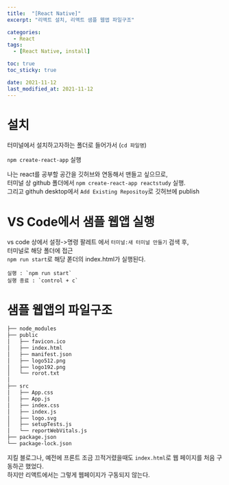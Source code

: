 ```yaml
---
title:  "[React Native]"
excerpt: "리액트 설치, 리액트 샘플 웹앱 파일구조"

categories:
  - React
tags:
  - [React Native, install]

toc: true
toc_sticky: true

date: 2021-11-12
last_modified_at: 2021-11-12
---
```



# 설치  
터미널에서 설치하고자하는 폴더로 들어가서 (`cd 파일명`)  

`npm create-react-app` 실행

나는 react를 공부할 공간을 깃허브와 연동해서 맨들고 싶으므로,  
터미널 상 github 폴더에서 `npm create-react-app reactstudy` 실행.  
그리고 githuh desktop에서 `Add Existing Repositoy`로 깃허브에 publish  

# VS Code에서 샘플 웹앱 실행

vs code 상에서 설정->명령 팔레트 에서 `터미널:새 터미널 만들기` 검색 후,  
터미널로 해당 폴더에 접근  
`npm run start`로 해당 폳더의 index.html가 실행된다.

    실행 : `npm run start`
    실행 종료 : `control + c`

# 샘플 웹앱의 파일구조


```bash
├── node_modules
├── public
│   ├── favicon.ico
│   ├── index.html
│   ├── manifest.json
│   ├── logo512.png
│   ├── logo192.png
│   └── rorot.txt
│
├── src
│   ├── App.css
│   ├── App.js
│   ├── index.css
│   ├── index.js
│   ├── logo.svg
│   ├── setupTests.js
│   └── reportWebVitals.js
├── package.json
└── package-lock.json
``` 

지킬 블로그나, 예전에 프론트 조금 끄적거렸을때도 `index.html`로 웹 페이지를 처음 구동하곤 했었다.  
하지만 리액트에서는 그렇게 웹페이지가 구동되지 않는다.  



